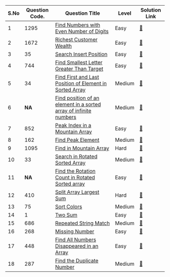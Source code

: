 S.No | Question Code. | Question Title | Level | Solution Link
---- | -------------- | -------------- | ----- | -------------
1 | 1295 | [Find Numbers with Even Number of Digits](https://leetcode.com/problems/find-numbers-with-even-number-of-digits/) | Easy | [:link:](https://github.com/RadientBrain/LeetCode-Solutions/blob/main/Practice/findNumbers.java)
2 | 1672 | [Richest Customer Wealth](https://leetcode.com/problems/richest-customer-wealth/) | Easy | [:link:](https://github.com/RadientBrain/LeetCode-Solutions/blob/main/Practice/maximumWealth.java)
3 | 35 | [Search Insert Position](https://leetcode.com/problems/search-insert-position/) | Easy | [:link:](https://github.com/RadientBrain/LeetCode-Solutions/blob/main/Practice/searchInsert.java)
4 | 744 | [Find Smallest Letter Greater Than Target](https://leetcode.com/problems/find-smallest-letter-greater-than-target/) | Easy | [:link:](https://github.com/RadientBrain/LeetCode-Solutions/blob/main/Practice/nextGreatestLetter.java)
5 | 34 | [Find First and Last Position of Element in Sorted Array](https://leetcode.com/problems/find-first-and-last-position-of-element-in-sorted-array/) | Medium | [:link:](https://github.com/RadientBrain/LeetCode-Solutions/blob/main/Practice/searchRange.java)
6 | **NA** | [Find position of an element in a sorted array of infinite numbers](https://www.geeksforgeeks.org/find-position-element-sorted-array-infinite-numbers/) | Medium | [:link:](https://github.com/RadientBrain/LeetCode-Solutions/blob/main/Practice/findElement_in_InfiniteArray.java)
7 | 852 | [Peak Index in a Mountain Array](https://leetcode.com/problems/peak-index-in-a-mountain-array/) | Easy | [:link:](https://github.com/RadientBrain/LeetCode-Solutions/blob/main/Practice/peakIndexInMountainArray.java)
8 | 162 | [Find Peak Element](https://leetcode.com/problems/find-peak-element/) | Medium | [:link:](https://github.com/RadientBrain/LeetCode-Solutions/blob/main/Practice/findPeakElement.java)
9 | 1095 | [Find in Mountain Array](https://leetcode.com/problems/find-in-mountain-array/) | Hard | [:link:](https://github.com/RadientBrain/LeetCode-Solutions/blob/main/Practice/findInMountainArray.java)
10 | 33 | [Search in Rotated Sorted Array](https://leetcode.com/problems/search-in-rotated-sorted-array/) | Medium | [:link:](https://github.com/RadientBrain/LeetCode-Solutions/blob/main/Practice/rotSearch.java)
11 | **NA** | [Find the Rotation Count in Rotated Sorted array](https://www.geeksforgeeks.org/find-rotation-count-rotated-sorted-array/) | Easy | [:link:](https://github.com/RadientBrain/LeetCode-Solutions/blob/main/Practice/rotCount.java)
12 | 410 | [Split Array Largest Sum](https://leetcode.com/problems/split-array-largest-sum/) | Hard | [:link:](https://github.com/RadientBrain/LeetCode-Solutions/blob/main/Practice/splitArray.java)
13 | 75 | [Sort Colors](https://leetcode.com/problems/sort-colors/) | Medium | [:link:](https://github.com/RadientBrain/LeetCode-Solutions/blob/main/Practice/sortColors.java)
14 | 1 | [Two Sum](https://leetcode.com/problems/two-sum/) | Easy | [:link:](https://github.com/RadientBrain/LeetCode-Solutions/blob/main/Practice/twoSum.java)
15 | 686 | [Repeated String Match](https://leetcode.com/problems/repeated-string-match/) | Medium | [:link:](https://github.com/RadientBrain/LeetCode-Solutions/blob/main/Practice/repeatedStringMatch.java)
16 | 268 | [Missing Number](https://leetcode.com/problems/missing-number/) | Easy | [:link:](https://github.com/RadientBrain/LeetCode-Solutions/blob/main/Practice/missingNumber.java)
17 | 448 | [Find All Numbers Disappeared in an Array](https://leetcode.com/problems/find-all-numbers-disappeared-in-an-array/) | Easy | [:link:](https://github.com/RadientBrain/LeetCode-Solutions/blob/main/Practice/findDisappearedNumbers.java)
18 | 287 | [Find the Duplicate Number](https://leetcode.com/problems/find-the-duplicate-number/) | Medium | [:link:](https://github.com/RadientBrain/LeetCode-Solutions/blob/main/Practice/findDuplicate.java)
